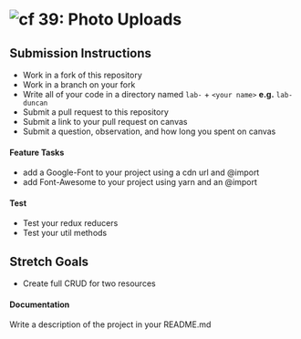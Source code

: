 ![cf](http://i.imgur.com/7v5ASc8.png) 39: Photo Uploads
===

## Submission Instructions
  * Work in a fork of this repository
  * Work in a branch on your fork
  * Write all of your code in a directory named `lab-` + `<your name>` **e.g.** `lab-duncan`
  * Submit a pull request to this repository
  * Submit a link to your pull request on canvas
  * Submit a question, observation, and how long you spent on canvas 
  
#### Feature Tasks
* add a Google-Font to your project using a cdn url and @import
* add Font-Awesome to your project using yarn and an @import

#### Test
* Test your redux reducers 
* Test your util methods

## Stretch Goals
* Create full CRUD for two resources 

####  Documentation  
Write a description of the project in your README.md
